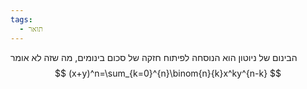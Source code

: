 ```yaml
---
tags:
  - תואר
---
```

הבינום של ניוטון הוא הנוסחה לפיתוח חזקה של סכום בינומים, מה שזה לא אומר
$$
(x+y)^n=\sum_{k=0}^{n}\binom{n}{k}x^ky^{n-k}
$$
